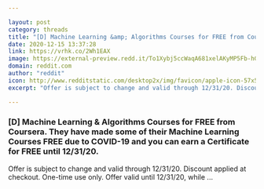 ```yaml
---

layout: post
category: threads
title: "[D] Machine Learning &amp; Algorithms Courses for FREE from Coursera. They have made some of their Machine Learning Courses FREE due to COVID-19 and you can earn a Certificate for FREE until 12/31/20."
date: 2020-12-15 13:37:28
link: https://vrhk.co/2Wh1EAX
image: https://external-preview.redd.it/To1Xybj5ccWaqA681xelAKyMP5Fb-hG57WflhnPDlVw.jpg?width=1024&height=512&auto=webp&crop=1024:512,smart&s=0a76f11f9e0bda941f6d46c97622518cf757e6c9
domain: reddit.com
author: "reddit"
icon: http://www.redditstatic.com/desktop2x/img/favicon/apple-icon-57x57.png
excerpt: "Offer is subject to change and valid through 12/31/20. Discount applied at checkout. One-time use only. Offer valid until 12/31/20, while ..."

---
```


### [D] Machine Learning &amp; Algorithms Courses for FREE from Coursera. They have made some of their Machine Learning Courses FREE due to COVID-19 and you can earn a Certificate for FREE until 12/31/20.

Offer is subject to change and valid through 12/31/20. Discount applied at checkout. One-time use only. Offer valid until 12/31/20, while ...
